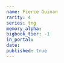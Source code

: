 ```yaml
---
name: Fierce Guinan
rarity: 4
series: tng
memory_alpha:
bigbook_tier: -1
in_portal:
date:
published: true
---
```



